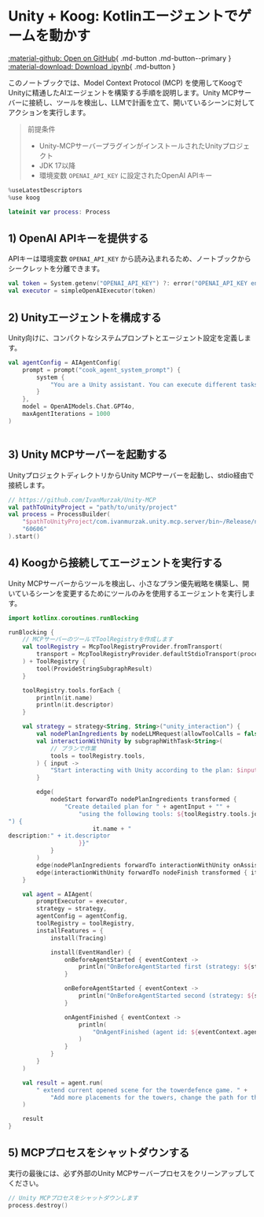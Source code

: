 # Unity + Koog: Kotlinエージェントでゲームを動かす

[:material-github: Open on GitHub](
https://github.com/JetBrains/koog/blob/develop/examples/notebooks/UnityMcp.ipynb
){ .md-button .md-button--primary }
[:material-download: Download .ipynb](
https://raw.githubusercontent.com/JetBrains/koog/develop/examples/notebooks/UnityMcp.ipynb
){ .md-button }

このノートブックでは、Model Context Protocol (MCP) を使用してKoogでUnityに精通したAIエージェントを構築する手順を説明します。Unity MCPサーバーに接続し、ツールを検出し、LLMで計画を立て、開いているシーンに対してアクションを実行します。

> 前提条件
> - Unity-MCPサーバープラグインがインストールされたUnityプロジェクト
> - JDK 17以降
> - 環境変数 `OPENAI_API_KEY` に設定されたOpenAI APIキー

```kotlin
%useLatestDescriptors
%use koog

```

```kotlin
lateinit var process: Process

```

## 1) OpenAI APIキーを提供する
APIキーは環境変数 `OPENAI_API_KEY` から読み込まれるため、ノートブックからシークレットを分離できます。

```kotlin
val token = System.getenv("OPENAI_API_KEY") ?: error("OPENAI_API_KEY environment variable not set")
val executor = simpleOpenAIExecutor(token)
```

## 2) Unityエージェントを構成する
Unity向けに、コンパクトなシステムプロンプトとエージェント設定を定義します。

```kotlin
val agentConfig = AIAgentConfig(
    prompt = prompt("cook_agent_system_prompt") {
        system {
            "You are a Unity assistant. You can execute different tasks by interacting with tools from the Unity engine."
        }
    },
    model = OpenAIModels.Chat.GPT4o,
    maxAgentIterations = 1000
)
```

```kotlin

```

## 3) Unity MCPサーバーを起動する
UnityプロジェクトディレクトリからUnity MCPサーバーを起動し、stdio経由で接続します。

```kotlin
// https://github.com/IvanMurzak/Unity-MCP
val pathToUnityProject = "path/to/unity/project"
val process = ProcessBuilder(
    "$pathToUnityProject/com.ivanmurzak.unity.mcp.server/bin~/Release/net9.0/com.IvanMurzak.Unity.MCP.Server",
    "60606"
).start()
```

## 4) Koogから接続してエージェントを実行する
Unity MCPサーバーからツールを検出し、小さなプラン優先戦略を構築し、開いているシーンを変更するためにツールのみを使用するエージェントを実行します。

```kotlin
import kotlinx.coroutines.runBlocking

runBlocking {
    // MCPサーバーのツールでToolRegistryを作成します
    val toolRegistry = McpToolRegistryProvider.fromTransport(
        transport = McpToolRegistryProvider.defaultStdioTransport(process)
    ) + ToolRegistry {
        tool(ProvideStringSubgraphResult)
    }

    toolRegistry.tools.forEach {
        println(it.name)
        println(it.descriptor)
    }

    val strategy = strategy<String, String>("unity_interaction") {
        val nodePlanIngredients by nodeLLMRequest(allowToolCalls = false)
        val interactionWithUnity by subgraphWithTask<String>(
            // プランで作業
            tools = toolRegistry.tools,
        ) { input ->
            "Start interacting with Unity according to the plan: $input"
        }

        edge(
            nodeStart forwardTo nodePlanIngredients transformed {
                "Create detailed plan for " + agentInput + "" +
                    "using the following tools: ${toolRegistry.tools.joinToString("
") {
                        it.name + "
description:" + it.descriptor
                    }}"
            }
        )
        edge(nodePlanIngredients forwardTo interactionWithUnity onAssistantMessage { true })
        edge(interactionWithUnity forwardTo nodeFinish transformed { it.result })
    }

    val agent = AIAgent(
        promptExecutor = executor,
        strategy = strategy,
        agentConfig = agentConfig,
        toolRegistry = toolRegistry,
        installFeatures = {
            install(Tracing)

            install(EventHandler) {
                onBeforeAgentStarted { eventContext ->
                    println("OnBeforeAgentStarted first (strategy: ${strategy.name})")
                }

                onBeforeAgentStarted { eventContext ->
                    println("OnBeforeAgentStarted second (strategy: ${strategy.name})")
                }

                onAgentFinished { eventContext ->
                    println(
                        "OnAgentFinished (agent id: ${eventContext.agentId}, result: ${eventContext.result})"
                    )
                }
            }
        }
    )

    val result = agent.run(
        " extend current opened scene for the towerdefence game. " +
            "Add more placements for the towers, change the path for the enemies"
    )

    result
}
```

## 5) MCPプロセスをシャットダウンする
実行の最後には、必ず外部のUnity MCPサーバープロセスをクリーンアップしてください。

```kotlin
// Unity MCPプロセスをシャットダウンします
process.destroy()
